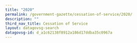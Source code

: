 ```yaml
---
title: "2020"
permalink: /government-gazette/cessation-of-service/2020/
description: ""
third_nav_title: Cessation of Service
layout: datagovsg-search
datagovsg-id: d_a1c62138f8912a186d17ddba35c0967a
---
```

